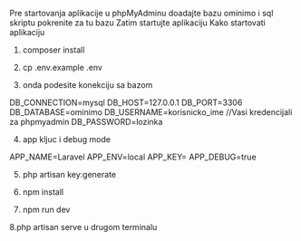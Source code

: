 Pre startovanja aplikacije u phpMyAdminu doadajte bazu ominimo i sql skriptu pokrenite za tu bazu
Zatim startujte aplikaciju
Kako startovati aplikaciju
1. composer install

2. cp .env.example .env

3. onda podesite konekciju sa bazom

DB_CONNECTION=mysql
DB_HOST=127.0.0.1
DB_PORT=3306
DB_DATABASE=ominimo
DB_USERNAME=korisnicko_ime //Vasi kredencijali za phpmyadmin
DB_PASSWORD=lozinka


4. app kljuc i debug mode

APP_NAME=Laravel
APP_ENV=local
APP_KEY=
APP_DEBUG=true

5. php artisan key:generate

6. npm install

7. npm run dev 

8.php artisan serve
u drugom terminalu
